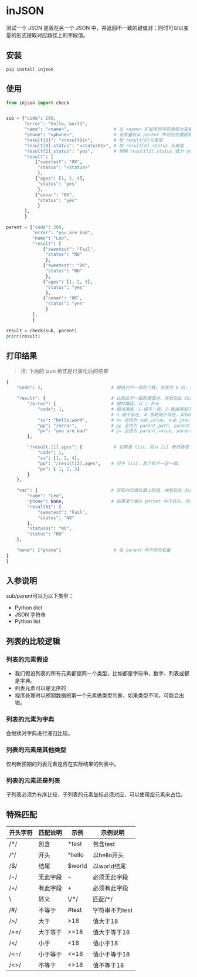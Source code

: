 # inJSON

测试一个 JSON 是否在另一个 JSON 中，并返回不一致的键值对；同时可以以变量的形式提取对应路径上的字段值。

## 安装

```shell
pip install injson
```

## 使用

```python
from injson import check


sub = {"code": 200,
       "error": "hello, world",
       "name": "<name>",                 # 以 <name> 扩起来的字符串视为变量 name \
       "phone": "<phone>",               # 该变量将从 parent 中对应位置提取值
       "result[0]": "<result01>",        # 取 result[0]元素值
       "result[0].status": "<status01>", # 取 result[0].status 元素值
       "result[2].status": "yes",        # 预期 result[2].status 值为 yes     
       "result": [
           {"sweetest": "OK",
            "status": "<status>"
            },
           {"ages": [1, 2, 4],
            "status": "yes"
            },
           {"sonar": "OK",
            "status": "yes"
            }
       ],
       }

parent = {"code": 200,
          "error": "you are bad",
          "name": "Leo",
          "result": [
              {"sweetest": "Fail",
               "status": "NO"
               },
              {"sweetest": "OK",
               "status": "NO"
               },
              {"ages": [1, 2, 3],
               "status": "yes"
               },
              {"sonar": "OK",
               "status": "yes"
               }
          ],
          }

result = check(sub, parent)
print(result)
```

## 打印结果

> 注: 下面的 json 格式是已美化后的结果

```python
{
    "code": 2,                          # 键值对不一致的个数，当值为 0 时，表示全部一致

    "result": {                         # 比较出不一致的键值对，并放在此 dict
        "/error": {                     # 键的路径，以 / 开头
            "code": 1,                  # 错误类型：1-值不一致，2-数据类型不一致，\
                                        # 3-键不存在, 4-预期键不存在，实际键存在
            "sv": "hello,word",         # sv 全拼为 sub_value, sub json 中对应键的值
            "pp": "/error",             # pp 全拼为 parent_path, parent json 中对应键的路径
            "pv": "you are bad"         # pv 全拼为 parent_value, parent json 中对应键的值
        },

        "/result.[1].ages": {            # 如果是 list，则以 [i] 表示路径
            "code": 1,
            "sv": [1, 2, 4],
            "pp": "/result[2].ages",    # 对于 list，其下标不一定一致。
            "pv": [ 1, 2, 3]
        }
    },

    "var": {                            # 获取对应键位置上的值，并放在此 dict
        "name": "Leo",
        "phone": None,                  # 如果某个键在 parent 中不存在，则值为 None，但会列入 "none" 之中
        "result01": {
            "sweetest": "Fail",
            "status": "NO"
        },
        "status01": "NO",
        "status": "NO"
    },

    "none": ["phone"]                    # 在 parent 中不存的变量
}    
}
```

## 入参说明

sub/parent可以为以下类型：

- Python dict
- JSON 字符串
- Python list

## 列表的比较逻辑

### 列表的元素假设

- 我们假设列表的所有元素都是同一个类型，比如都是字符串、数字、列表或都是字典。
- 列表元素可以是无序的
- 程序处理时以预期数据的第一个元素做类型判断，如果类型不同，可能会出错。

### 列表的元素为字典

会继续对字典进行递归比较。

### 列表的元素是其他类型

仅判断预期的列表元素是否在实际结果的列表中。

### 列表的元素还是列表

子列表必须为有序比较，子列表的元素坐标必须对应，可以使用空元素来占位。

## 特殊匹配

| 开头字符  | 匹配说明 | 示例       | 示例说明       |
| -------- | -------- | --------- | ------------- |
| /*/      | 包含     | *test     | 包含test       |
| /^/      | 开头     | ^hello    | 以hello开头    |
| /$/      | 结尾     | $world    | 以world结尾    |
| /-/      | 无此字段  | -        | 必须无此字段    |
| /+/      | 有此字段  | +        | 必须有此字段    |
| \        | 转义     | \\/\*/       | 匹配/*/     |
| /#/      | 不等于   | #test     | 字符串不为test  |
| />/      | 大于     |  >18      | 值大于18       |
| />=/     | 大于等于 |  >=18     | 值大于等于18    |
| /</      | 小于     |  <18      | 值小于18       |
| /<=/     | 小于等于 |  <=18     | 值小于等于18    |
| /<>/     | 不等于   | <>18      | 值不等于18      |
